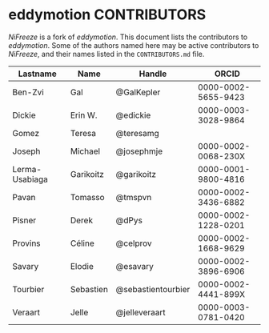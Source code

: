 # eddymotion CONTRIBUTORS

*NiFreeze* is a fork of *eddymotion*.
This document lists the contributors to *eddymotion*.
Some of the authors named here may be active contributors to *NiFreeze*, and their names listed in the `CONTRIBUTORS.md` file.

| **Lastname** | **Name** | **Handle** | **ORCID** |
| --- | --- | --- | --- |
| Ben-Zvi | Gal | @GalKepler | 0000-0002-5655-9423 |
| Dickie | Erin W. | @edickie | 0000-0003-3028-9864 |
| Gomez | Teresa | @teresamg | |
| Joseph | Michael | @josephmje | 0000-0002-0068-230X |
| Lerma-Usabiaga | Garikoitz | @garikoitz | 0000-0001-9800-4816 |
| Pavan | Tomasso | @tmspvn | 0000-0002-3436-6882 |
| Pisner | Derek | @dPys | 0000-0002-1228-0201 |
| Provins | Céline | @celprov | 0000-0002-1668-9629 |
| Savary | Elodie | @esavary | 0000-0002-3896-6906 |
| Tourbier | Sebastien | @sebastientourbier | 0000-0002-4441-899X |
| Veraart | Jelle | @jelleveraart | 0000-0003-0781-0420 |
